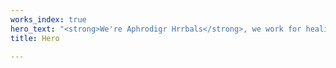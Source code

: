```yaml
---
works_index: true
hero_text: "<strong>We're Aphrodigr Hrrbals</strong>, we work for healing. But most importantly, we work for fun."
title: Hero

---
```

<Hero :text="$page.frontmatter.hero_text" />
<WorksList />
